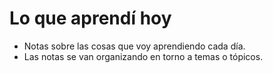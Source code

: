 # Lo que aprendí hoy

- Notas sobre las cosas que voy aprendiendo cada día.
- Las notas se van organizando en torno a temas o tópicos.

